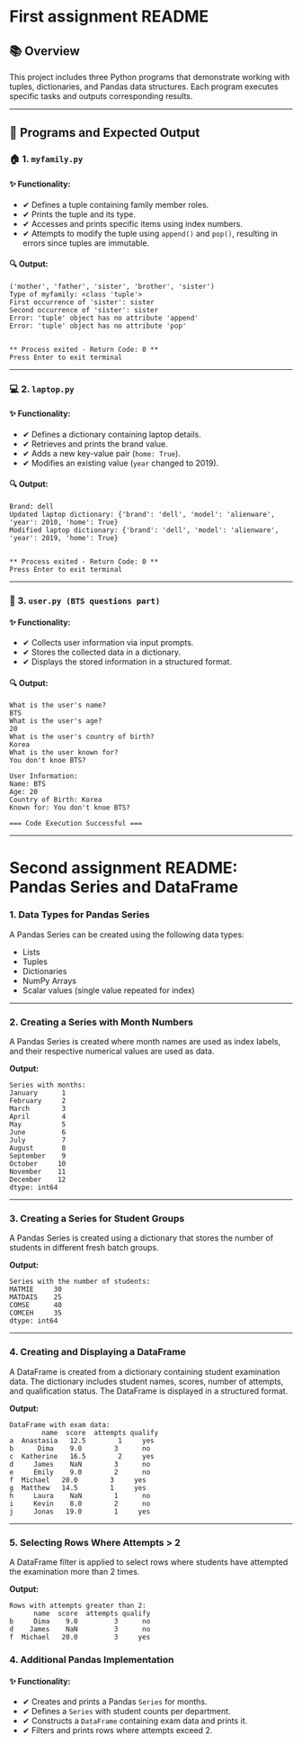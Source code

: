 # First assignment README

## 📚 Overview
This project includes three Python programs that demonstrate working with tuples, dictionaries, and Pandas data structures. Each program executes specific tasks and outputs corresponding results.

---

## 📂 Programs and Expected Output

### 🏠 1. `myfamily.py`

#### ✨ Functionality:
 - ✔ Defines a tuple containing family member roles.
 - ✔ Prints the tuple and its type.
 - ✔ Accesses and prints specific items using index numbers.
 - ✔ Attempts to modify the tuple using `append()` and `pop()`, resulting in errors since tuples are immutable.

#### 🔍 Output:
```
('mother', 'father', 'sister', 'brother', 'sister')
Type of myfamily: <class 'tuple'>
First occurrence of 'sister': sister
Second occurrence of 'sister': sister
Error: 'tuple' object has no attribute 'append'
Error: 'tuple' object has no attribute 'pop'


** Process exited - Return Code: 0 **
Press Enter to exit terminal
```

---

### 💻 2. `laptop.py`

#### ✨ Functionality:
- ✔ Defines a dictionary containing laptop details.
- ✔ Retrieves and prints the brand value.
- ✔ Adds a new key-value pair (`home: True`).
- ✔ Modifies an existing value (`year` changed to 2019).

#### 🔍 Output:
```
Brand: dell
Updated laptop dictionary: {'brand': 'dell', 'model': 'alienware', 'year': 2010, 'home': True}
Modified laptop dictionary: {'brand': 'dell', 'model': 'alienware', 'year': 2019, 'home': True}


** Process exited - Return Code: 0 **
Press Enter to exit terminal
```

---

### 👤 3. `user.py (BTS questions part)`

#### ✨ Functionality:
- ✔ Collects user information via input prompts.
- ✔ Stores the collected data in a dictionary.
- ✔ Displays the stored information in a structured format.

#### 🔍 Output:
```
What is the user's name? 
BTS
What is the user's age? 
20
What is the user's country of birth? 
Korea
What is the user known for? 
You don't knoe BTS?

User Information:
Name: BTS
Age: 20
Country of Birth: Korea
Known for: You don't knoe BTS?

=== Code Execution Successful ===
```
---


# Second assignment README: Pandas Series and DataFrame

### 1. Data Types for Pandas Series
A Pandas Series can be created using the following data types:
- Lists
- Tuples
- Dictionaries
- NumPy Arrays
- Scalar values (single value repeated for index)

---

### 2. Creating a Series with Month Numbers
A Pandas Series is created where month names are used as index labels, and their respective numerical values are used as data.

**Output:**
```
Series with months:
January      1
February     2
March        3
April        4
May          5
June         6
July         7
August       8
September    9
October     10
November    11
December    12
dtype: int64
```

---

### 3. Creating a Series for Student Groups
A Pandas Series is created using a dictionary that stores the number of students in different fresh batch groups.

**Output:**
```
Series with the number of students:
MATMIE     30
MATDAIS    25
COMSE      40
COMCEH     35
dtype: int64
```

---

### 4. Creating and Displaying a DataFrame
A DataFrame is created from a dictionary containing student examination data. The dictionary includes student names, scores, number of attempts, and qualification status. The DataFrame is displayed in a structured format.

**Output:**
```
DataFrame with exam data:
        name  score  attempts qualify
a  Anastasia   12.5        1     yes
b      Dima    9.0        3      no
c  Katherine   16.5        2     yes
d     James    NaN        3      no
e     Emily    9.0        2      no
f  Michael   20.0        3     yes
g  Matthew   14.5        1     yes
h     Laura    NaN        1      no
i     Kevin    8.0        2      no
j     Jonas   19.0        1     yes
```

---

### 5. Selecting Rows Where Attempts > 2
A DataFrame filter is applied to select rows where students have attempted the examination more than 2 times.

**Output:**
```
Rows with attempts greater than 2:
      name  score  attempts qualify
b     Dima    9.0         3      no
d    James    NaN         3      no
f  Michael   20.0         3     yes
```
###  4. Additional Pandas Implementation

#### ✨ Functionality:
- ✔ Creates and prints a Pandas `Series` for months.
- ✔ Defines a `Series` with student counts per department.
- ✔ Constructs a `DataFrame` containing exam data and prints it.
- ✔ Filters and prints rows where attempts exceed 2.

